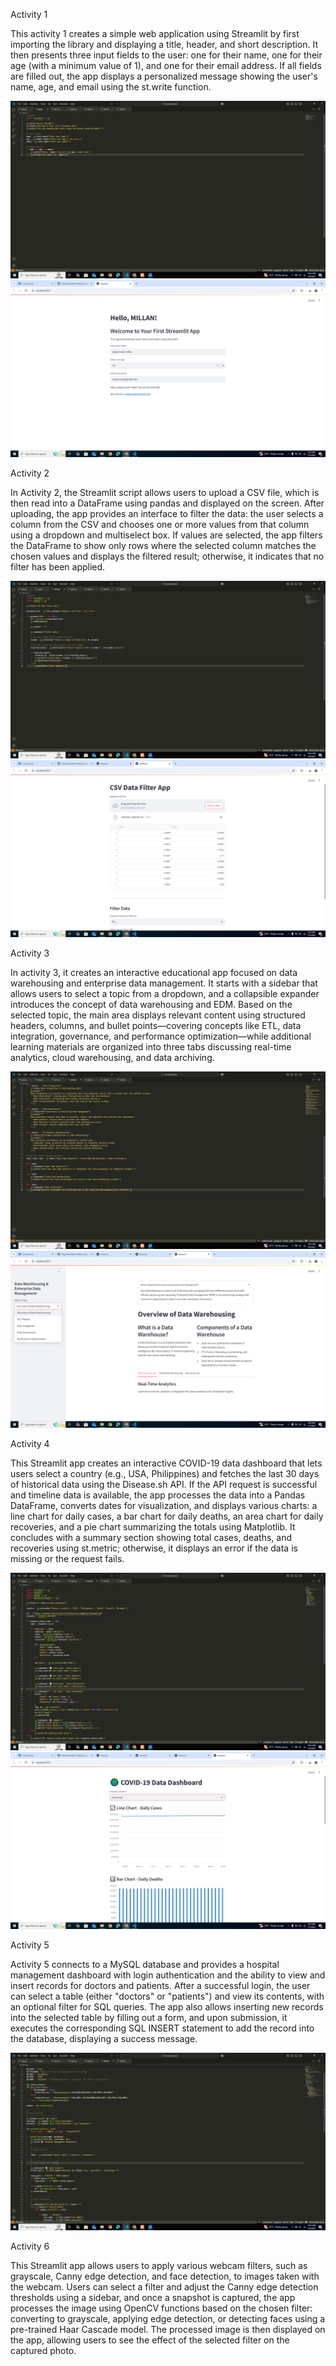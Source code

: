 Activity 1

This activity 1 creates a simple web application using Streamlit by first importing the library and displaying a title, header, and short description. It then presents three input fields to the user: one for their name, one for their age (with a minimum value of 1), and one for their email address. If all fields are filled out, the app displays a personalized message showing the user's name, age, and email using the st.write function.

![image alt](https://github.com/PejayMarkMillan/ITBAN2_streamlit_Activity_Millan/blob/8ca44d14296f5ab3ad7f667c688a4a950a73e296/Screenshot%20(252).png)
![image alt](https://github.com/PejayMarkMillan/ITBAN2_streamlit_Activity_Millan/blob/2cfb55889c7427a83d0ea5c9175a62755237b2c6/act1.png)

Activity 2

In Activity 2, the Streamlit script allows users to upload a CSV file, which is then read into a DataFrame using pandas and displayed on the screen. After uploading, the app provides an interface to filter the data: the user selects a column from the CSV and chooses one or more values from that column using a dropdown and multiselect box. If values are selected, the app filters the DataFrame to show only rows where the selected column matches the chosen values and displays the filtered result; otherwise, it indicates that no filter has been applied.

![image aLT](https://github.com/PejayMarkMillan/ITBAN2_streamlit_Activity_Millan/blob/b05b9fdcd06341cb60cb0d168502ae7b7820385f/Screenshot%20(253).png)
![image alt](https://github.com/PejayMarkMillan/ITBAN2_streamlit_Activity_Millan/blob/e426cef2261e24ac12b9978c8453a10cb43f91aa/act2.png)

Activity 3

In activity 3, it creates an interactive educational app focused on data warehousing and enterprise data management. It starts with a sidebar that allows users to select a topic from a dropdown, and a collapsible expander introduces the concept of data warehousing and EDM. Based on the selected topic, the main area displays relevant content using structured headers, columns, and bullet points—covering concepts like ETL, data integration, governance, and performance optimization—while additional learning materials are organized into three tabs discussing real-time analytics, cloud warehousing, and data archiving.

![image alt](https://github.com/PejayMarkMillan/ITBAN2_streamlit_Activity_Millan/blob/0ced8709553ba438337806e045006da53fe33424/Screenshot%20(254).png)
![image alt](https://github.com/PejayMarkMillan/ITBAN2_streamlit_Activity_Millan/blob/e737cb0ad43015612e6dcc59fd81a37e354e12a9/act3.png)


Activity 4

This Streamlit app creates an interactive COVID-19 data dashboard that lets users select a country (e.g., USA, Philippines) and fetches the last 30 days of historical data using the Disease.sh API. If the API request is successful and timeline data is available, the app processes the data into a Pandas DataFrame, converts dates for visualization, and displays various charts: a line chart for daily cases, a bar chart for daily deaths, an area chart for daily recoveries, and a pie chart summarizing the totals using Matplotlib. It concludes with a summary section showing total cases, deaths, and recoveries using st.metric; otherwise, it displays an error if the data is missing or the request fails.

![image alt](https://github.com/PejayMarkMillan/ITBAN2_streamlit_Activity_Millan/blob/f6b55eba17d60abaa7817a9a1fd3e84fbdc7cf70/Screenshot%20(255).png)
![image lt](https://github.com/PejayMarkMillan/ITBAN2_streamlit_Activity_Millan/blob/6b9c463ff0a479442e7302cc9d0644b525369b66/act4.png)


Activity 5

Activity 5 connects to a MySQL database and provides a hospital management dashboard with login authentication and the ability to view and insert records for doctors and patients. After a successful login, the user can select a table (either "doctors" or "patients") and view its contents, with an optional filter for SQL queries. The app also allows inserting new records into the selected table by filling out a form, and upon submission, it executes the corresponding SQL INSERT statement to add the record into the database, displaying a success message.

![image alt](https://github.com/PejayMarkMillan/ITBAN2_streamlit_Activity_Millan/blob/168b2a2da596f8bf8d7427a37392f66cab31a925/Screenshot%20(256).png)


Activity 6

This Streamlit app allows users to apply various webcam filters, such as grayscale, Canny edge detection, and face detection, to images taken with the webcam. Users can select a filter and adjust the Canny edge detection thresholds using a sidebar, and once a snapshot is captured, the app processes the image using OpenCV functions based on the chosen filter: converting to grayscale, applying edge detection, or detecting faces using a pre-trained Haar Cascade model. The processed image is then displayed on the app, allowing users to see the effect of the selected filter on the captured photo.
